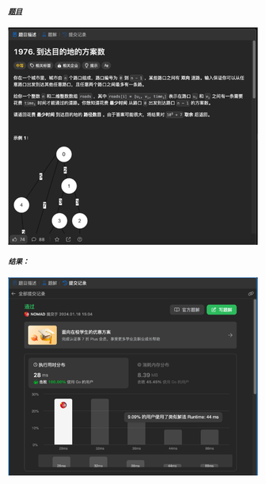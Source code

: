##### [题目](https://leetcode.cn/problems/number-of-ways-to-arrive-at-destination/description/)
![pic](img.png)
##### 结果：
![pic](result.png)
